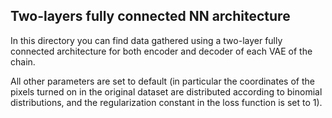 ## Two-layers fully connected NN architecture

In this directory you can find data gathered using a two-layer
fully connected architecture for both encoder and decoder of each
VAE of the chain.

All other parameters are set to default (in particular the 
coordinates of the pixels turned on in the original dataset are 
distributed according to binomial distributions, and the 
regularization constant in the loss function is set to 1).
